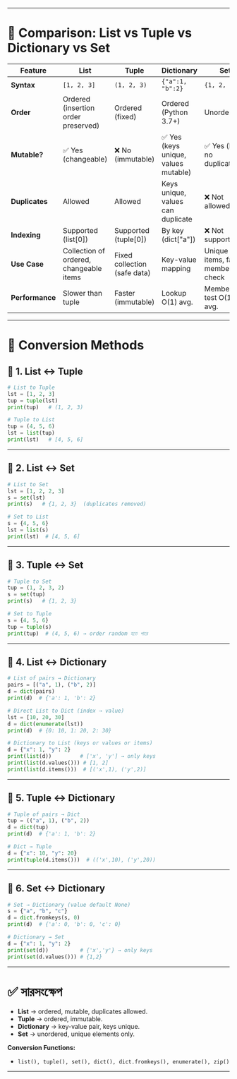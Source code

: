 
---

# 📘 Comparison: List vs Tuple vs Dictionary vs Set

| Feature         | **List**                                | **Tuple**                    | **Dictionary**                      | **Set**                             |
| --------------- | --------------------------------------- | ---------------------------- | ----------------------------------- | ----------------------------------- |
| **Syntax**      | `[1, 2, 3]`                             | `(1, 2, 3)`                  | `{"a":1, "b":2}`                    | `{1, 2, 3}`                         |
| **Order**       | Ordered (insertion order preserved)     | Ordered (fixed)              | Ordered (Python 3.7+)               | Unordered                           |
| **Mutable?**    | ✅ Yes (changeable)                      | ❌ No (immutable)             | ✅ Yes (keys unique, values mutable) | ✅ Yes (but no duplicates)           |
| **Duplicates**  | Allowed                                 | Allowed                      | Keys unique, values can duplicate   | ❌ Not allowed                       |
| **Indexing**    | Supported (list\[0])                    | Supported (tuple\[0])        | By key (dict\["a"])                 | ❌ Not supported                     |
| **Use Case**    | Collection of ordered, changeable items | Fixed collection (safe data) | Key-value mapping                   | Unique items, fast membership check |
| **Performance** | Slower than tuple                       | Faster (immutable)           | Lookup O(1) avg.                    | Membership test O(1) avg.           |

---

# 📘 Conversion Methods

## 🔹 1. List ↔ Tuple

```python
# List to Tuple
lst = [1, 2, 3]
tup = tuple(lst)
print(tup)   # (1, 2, 3)

# Tuple to List
tup = (4, 5, 6)
lst = list(tup)
print(lst)   # [4, 5, 6]
```

---

## 🔹 2. List ↔ Set

```python
# List to Set
lst = [1, 2, 2, 3]
s = set(lst)
print(s)   # {1, 2, 3}  (duplicates removed)

# Set to List
s = {4, 5, 6}
lst = list(s)
print(lst)  # [4, 5, 6]
```

---

## 🔹 3. Tuple ↔ Set

```python
# Tuple to Set
tup = (1, 2, 3, 2)
s = set(tup)
print(s)   # {1, 2, 3}

# Set to Tuple
s = {4, 5, 6}
tup = tuple(s)
print(tup)  # (4, 5, 6) → order random হতে পারে
```

---

## 🔹 4. List ↔ Dictionary

```python
# List of pairs → Dictionary
pairs = [("a", 1), ("b", 2)]
d = dict(pairs)
print(d)  # {'a': 1, 'b': 2}

# Direct List to Dict (index → value)
lst = [10, 20, 30]
d = dict(enumerate(lst))
print(d)  # {0: 10, 1: 20, 2: 30}

# Dictionary to List (keys or values or items)
d = {"x": 1, "y": 2}
print(list(d))         # ['x', 'y'] → only keys
print(list(d.values())) # [1, 2]
print(list(d.items()))  # [('x',1), ('y',2)]
```

---

## 🔹 5. Tuple ↔ Dictionary

```python
# Tuple of pairs → Dict
tup = (("a", 1), ("b", 2))
d = dict(tup)
print(d)  # {'a': 1, 'b': 2}

# Dict → Tuple
d = {"x": 10, "y": 20}
print(tuple(d.items()))  # (('x',10), ('y',20))
```

---

## 🔹 6. Set ↔ Dictionary

```python
# Set → Dictionary (value default None)
s = {"a", "b", "c"}
d = dict.fromkeys(s, 0)
print(d)  # {'a': 0, 'b': 0, 'c': 0}

# Dictionary → Set
d = {"x": 1, "y": 2}
print(set(d))          # {'x','y'} → only keys
print(set(d.values())) # {1,2}
```

---

# ✅ সারসংক্ষেপ

* **List** → ordered, mutable, duplicates allowed.
* **Tuple** → ordered, immutable.
* **Dictionary** → key-value pair, keys unique.
* **Set** → unordered, unique elements only.

**Conversion Functions:**

* `list(), tuple(), set(), dict(), dict.fromkeys(), enumerate(), zip()`

---


